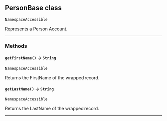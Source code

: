 ## PersonBase class

`NamespaceAccessible`

Represents a Person Account.

---
### Methods
<!-- panels:start -->
<!-- div:left-panel -->
#### `getFirstName()` → `String`

`NamespaceAccessible`

Returns the FirstName of the wrapped record.

<!-- panels:end -->
<!-- panels:start -->
<!-- div:left-panel -->
#### `getLastName()` → `String`

`NamespaceAccessible`

Returns the LastName of the wrapped record.

<!-- panels:end -->
---

